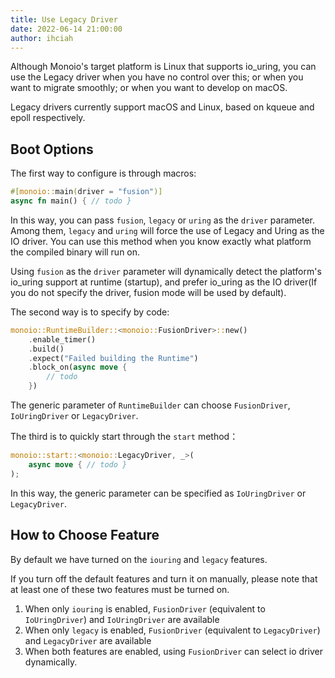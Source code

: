 ```yaml
---
title: Use Legacy Driver
date: 2022-06-14 21:00:00
author: ihciah
---
```


Although Monoio's target platform is Linux that supports io_uring, you can use the Legacy driver when you have no control over this; or when you want to migrate smoothly; or when you want to develop on macOS.

Legacy drivers currently support macOS and Linux, based on kqueue and epoll respectively.

## Boot Options
The first way to configure is through macros:
```rust
#[monoio::main(driver = "fusion")]
async fn main() { // todo }
```
In this way, you can pass `fusion`, `legacy` or `uring` as the `driver` parameter. Among them, `legacy` and `uring` will force the use of Legacy and Uring as the IO driver. You can use this method when you know exactly what platform the compiled binary will run on.

Using `fusion` as the `driver` parameter will dynamically detect the platform's io_uring support at runtime (startup), and prefer io_uring as the IO driver(If you do not specify the driver, fusion mode will be used by default).

The second way is to specify by code:
```rust
monoio::RuntimeBuilder::<monoio::FusionDriver>::new()
    .enable_timer()
    .build()
    .expect("Failed building the Runtime")
    .block_on(async move {
        // todo
    })
```
The generic parameter of `RuntimeBuilder` can choose `FusionDriver`, `IoUringDriver` or `LegacyDriver`.

The third is to quickly start through the `start` method：
```rust
monoio::start::<monoio::LegacyDriver, _>(
    async move { // todo }
);
```
In this way, the generic parameter can be specified as `IoUringDriver` or `LegacyDriver`.

## How to Choose Feature
By default we have turned on the `iouring` and `legacy` features.

If you turn off the default features and turn it on manually, please note that at least one of these two features must be turned on.

1. When only `iouring` is enabled, `FusionDriver` (equivalent to `IoUringDriver`) and `IoUringDriver` are available
2. When only `legacy` is enabled, `FusionDriver` (equivalent to `LegacyDriver`) and `LegacyDriver` are available
3. When both features are enabled, using `FusionDriver` can select io driver dynamically.
